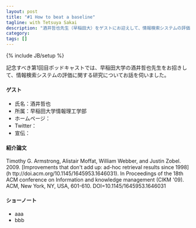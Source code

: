 ```yaml
---
layout: post
title: "#1 How to beat a baseline"
tagline: with Tetsuya Sakai
description: "酒井哲也先生（早稲田大）をゲストにお迎えして、情報検索システムの評価方法についてお話を伺いました。"
category: 
tags: []
---
```

{% include JB/setup %}

記念すべき第1回目ポッドキャストでは、早稲田大学の酒井哲也先生をお招きして、情報検索システムの評価に関する研究についてお話を伺いました。

#### ゲスト
* 氏名：酒井哲也
* 所属：早稲田大学情報理工学部
* ホームページ：
* Twitter：
* 宣伝：

#### 紹介論文
Timothy G. Armstrong, Alistair Moffat, William Webber, and Justin Zobel. 2009. [Improvements that don't add up: ad-hoc retrieval results since 1998](h    ttp://doi.acm.org/10.1145/1645953.1646031). In Proceedings of the 18th ACM conference on Information and knowledge management (CIKM '09). ACM, New York, NY, USA, 601-610. DOI=10.1145/1645953.1646031

#### ショーノート

 * aaa
 * bbb
